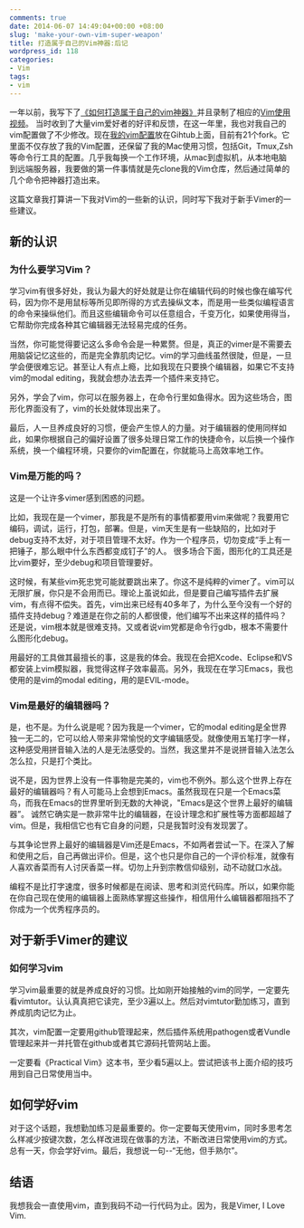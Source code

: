 ```yaml
---
comments: true
date: 2014-06-07 14:49:04+00:00 +08:00
slug: 'make-your-own-vim-super-weapon'
title: 打造属于自己的Vim神器:后记
wordpress_id: 118
categories:
- Vim
tags:
- vim
---
```


 
<!-- toc -->

一年以前，我写下了[《如何打造属于自己的vim神器》](http://zilongshanren.com/blog/2014-06-19-make-your-vim-weapon.html)并且录制了相应的[Vim使用视频](http://v.youku.com/v_show/id_XNTA2ODQyODAw.html)。 当时收到了大量vim爱好者的好评和反馈，在这一年里，我也对我自己的vim配置做了不少修改。现在[我的vim配置](https://github.com/zilongshanren/dotfiles)放在Gihtub上面，目前有21个fork。它里面不仅存放了我的Vim配置，还保留了我的Mac使用习惯，包括Git，Tmux,Zsh等命令行工具的配置。几乎我每换一个工作环境，从mac到虚拟机，从本地电脑到远端服务器，我要做的第一件事情就是先clone我的Vim仓库，然后通过简单的几个命令把神器打造出来。

这篇文章我打算讲一下我对Vim的一些新的认识，同时写下我对于新手Vimer的一些建议。

<!-- more -->

## 新的认识

### 为什么要学习Vim？

学习vim有很多好处，我认为最大的好处就是让你在编辑代码的时候也像在编写代码，因为你不是用鼠标等所见即所得的方式去操纵文本，而是用一些类似编程语言的命令来操纵他们。而且这些编辑命令可以任意组合，千变万化，如果使用得当，它帮助你完成各种其它编辑器无法轻易完成的任务。

当然，你可能觉得要记这么多命令会是一种累赘。但是，真正的vimer是不需要去用脑袋记忆这些的，而是完全靠肌肉记忆。vim的学习曲线虽然很陡，但是，一旦学会便很难忘记。甚至让人有点上瘾，比如我现在只要换个编辑器，如果它不支持vim的modal editing，我就会想办法去弄一个插件来支持它。

另外，学会了vim，你可以在服务器上，在命令行里如鱼得水。因为这些场合，图形化界面没有了，vim的长处就体现出来了。

最后，人一旦养成良好的习惯，便会产生惊人的力量。对于编辑器的使用同样如此，如果你根据自己的偏好设置了很多处理日常工作的快捷命令，以后换一个操作系统，换一个编程环境，只要你的vim配置在，你就能马上高效率地工作。

### Vim是万能的吗？

这是一个让许多vimer感到困惑的问题。

比如，我现在是一个vimer，那我是不是所有的事情都要用vim来做呢？我要用它编码，调试，运行，打包，部署。但是，vim天生是有一些缺陷的，比如对于debug支持不太好，对于项目管理不太好。作为一个程序员，切勿变成“手上有一把锤子，那么眼中什么东西都变成钉子”的人。 很多场合下面，图形化的工具还是比vim要好，至少debug和项目管理要好。

这时候，有某些vim死忠党可能就要跳出来了。你这不是纯粹的vimer了。vim可以无限扩展，你只是不会用而已。理论上虽说如此，但是要自己编写插件去扩展vim，有点得不偿失。首先，vim出来已经有40多年了，为什么至今没有一个好的插件支持debug？难道是在你之前的人都很傻，他们编写不出来这样的插件吗？还是说，vim根本就是很难支持。又或者说vim党都是命令行gdb，根本不需要什么图形化debug。

用最好的工具做其最擅长的事，这是我的体会。我现在会把Xcode、Eclipse和VS都安装上vim模拟器，我觉得这样子效率最高。另外，我现在在学习Emacs，我也使用的是vim的modal editing，用的是EVIL-mode。

### Vim是最好的编辑器吗？

是，也不是。为什么说是呢？因为我是一个vimer，它的modal editing是全世界独一无二的，它可以给人带来非常愉悦的文字编辑感受。就像使用五笔打字一样，这种感受用拼音输入法的人是无法感受的。当然，我这里并不是说拼音输入法怎么怎么拉，只是打个类比。

说不是，因为世界上没有一件事物是完美的，vim也不例外。那么这个世界上存在最好的编辑器吗？有人可能马上会想到Emacs。虽然我现在只是一个Emacs菜鸟，而我在Emacs的世界里听到无数的大神说，"Emacs是这个世界上最好的编辑器”。 诚然它确实是一款非常牛比的编辑器，在设计理念和扩展性等方面都超越了vim。但是，我相信它也有它自身的问题，只是我暂时没有发现罢了。

与其争论世界上最好的编辑器是Vim还是Emacs，不如两者尝试一下。在深入了解和使用之后，自己再做出评价。但是，这个也只是你自己的一个评价标准，就像有人喜欢香菜而有人讨厌香菜一样。切勿上升到宗教信仰级别，动不动就口水战。

编程不是比打字速度，很多时候都是在阅读、思考和浏览代码库。所以，如果你能在你自己现在使用的编辑器上面熟练掌握这些操作，相信用什么编辑器都阻挡不了你成为一个优秀程序员的。

## 对于新手Vimer的建议

### 如何学习vim

学习vim最重要的就是养成良好的习惯。比如刚开始接触的vim的同学，一定要先看vimtutor。认认真真把它读完，至少3遍以上。然后对vimtutor勤加练习，直到养成肌肉记忆为止。

其次，vim配置一定要用github管理起来，然后插件系统用pathogen或者Vundle管理起来并一并托管在github或者其它源码托管网站上面。

一定要看《Practical Vim》这本书，至少看5遍以上。尝试把该书上面介绍的技巧用到自己日常使用当中。

## 如何学好vim

对于这个话题，我想勤加练习是最重要的。你一定要每天使用vim，同时多思考怎么样减少按键次数，怎么样改进现在做事的方法，不断改进日常使用vim的方式。总有一天，你会学好vim。最后，我想说一句--“无他，但手熟尔”。

## 结语

我想我会一直使用vim，直到我码不动一行代码为止。因为，我是Vimer, I Love Vim.
